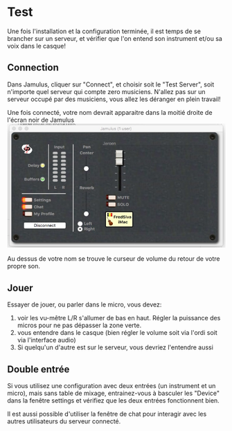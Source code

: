 # Test

Une fois l'installation et la configuration terminée, il est temps de se brancher sur un serveur, et vérifier que l'on entend son instrument et/ou sa voix dans le casque!

## Connection
Dans Jamulus, cliquer sur "Connect", et choisir soit le "Test Server", soit n'importe quel serveur qui compte zero musiciens.  N'allez pas sur un serveur occupé par des musiciens, vous allez les déranger en plein travail!

Une fois connecté, votre nom devrait apparaitre dans la moitié droite de l'écran noir de Jamulus
![jamulus](jamulus_desktop.jpg)

Au dessus de votre nom se trouve le curseur de volume du retour de votre propre son.

## Jouer
Essayer de jouer, ou parler dans le micro, vous devez:
1. voir les vu-mêtre L/R s'allumer de bas en haut.  Régler la puissance des micros pour ne pas dépasser la zone verte.
1. vous entendre dans le casque (bien régler le volume soit via l'ordi soit via l'interface audio)
1. Si quelqu'un d'autre est sur le serveur, vous devriez l'entendre aussi

## Double entrée
Si vous utilisez une configuration avec deux entrées (un instrument et un micro), mais sans table de mixage, entrainez-vous à basculer les "Device" dans la fenêtre settings et vérifiez que les deux entrées fonctionnent bien.

Il est aussi possible d'utiliser la fenêtre de chat pour interagir avec les autres utilisateurs du serveur connecté.
